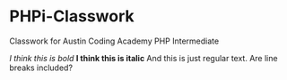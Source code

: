 # PHPi-Classwork
Classwork for Austin Coding Academy PHP Intermediate

*I think this is bold*
**I think this is italic**
And this is just regular text.
Are line breaks included?

